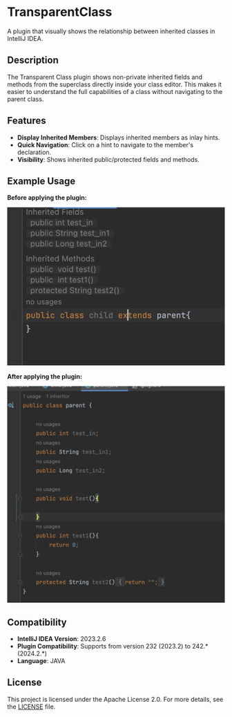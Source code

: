 # TransparentClass

A plugin that visually shows the relationship between inherited classes in IntelliJ IDEA.

## Description

The Transparent Class plugin shows non-private inherited fields and methods from the superclass directly inside your class editor. This makes it easier to understand the full capabilities of a class without navigating to the parent class.

## Features

* **Display Inherited Members**: Displays inherited members as inlay hints.
* **Quick Navigation**: Click on a hint to navigate to the member's declaration.
* **Visibility**: Shows inherited public/protected fields and methods.

## Example Usage

**Before applying the plugin:**

<img src="pictures/parent.png" alt="" />

**After applying the plugin:**

<img src="pictures/child.png" alt="" />

## Compatibility

* **IntelliJ IDEA Version**: 2023.2.6
* **Plugin Compatibility**: Supports from version 232 (2023.2) to 242.\* (2024.2.\*)
* **Language**: JAVA

## License

This project is licensed under the Apache License 2.0. For more details, see the [LICENSE](https://www.google.com/search?q=LICENSE) file.
